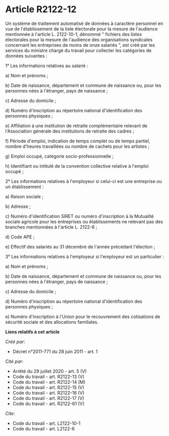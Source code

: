 # Article R2122-12

Un système de traitement automatisé de données à caractère personnel en vue de l'établissement de la liste électorale pour la
mesure de l'audience mentionnée à l'article L. 2122-10-1, dénommé " fichiers des listes électorales pour la mesure de
l'audience des organisations syndicales concernant les entreprises de moins de onze salariés ”, est créé par les services du
ministre chargé du travail pour collecter les catégories de données suivantes : 

1° Les informations relatives au salarié : 

a) Nom et prénoms ; 

b) Date de naissance, département et commune de naissance ou, pour les personnes nées à l'étranger, pays de naissance ; 

c) Adresse du domicile ; 

d) Numéro d'inscription au répertoire national d'identification des personnes physiques ; 

e) Affiliation à une institution de retraite complémentaire relevant de l'Association générale des institutions de retraite
des cadres ; 

f) Période d'emploi, indication de temps complet ou de temps partiel, nombre d'heures travaillées ou nombre de cachets pour
les artistes ; 

g) Emploi occupé, catégorie socio-professionnelle ; 

h) Identifiant ou intitulé de la convention collective relative à l'emploi occupé ; 

2° Les informations relatives à l'employeur si celui-ci est une entreprise ou un établissement : 

a) Raison sociale ; 

b) Adresse ; 

c) Numéro d'identification SIRET ou numéro d'inscription à la Mutualité sociale agricole pour les entreprises ou
établissements ne relevant pas des branches mentionnées à l'article L. 2122-6 ; 

d) Code APE ; 

e) Effectif des salariés au 31 décembre de l'année précédant l'élection ; 

3° Les informations relatives à l'employeur si l'employeur est un particulier : 

a) Nom et prénoms ; 

b) Date de naissance, département et commune de naissance ou, pour les personnes nées à l'étranger, pays de naissance ; 

c) Adresse du domicile ; 

d) Numéro d'inscription au répertoire national d'identification des personnes physiques ; 

e) Numéro d'inscription à l'Union pour le recouvrement des cotisations de sécurité sociale et des allocations familiales.

**Liens relatifs à cet article**

_Créé par_:

  - Décret n°2011-771 du 28 juin 2011 - art. 1

_Cité par_:

  - Arrêté du 29 juillet 2020 - art. 5 (V)
  - Code du travail - art. R2122-13 (V)
  - Code du travail - art. R2122-14 (M)
  - Code du travail - art. R2122-15 (V)
  - Code du travail - art. R2122-16 (V)
  - Code du travail - art. R2122-17 (V)
  - Code du travail - art. R2122-61 (V)

_Cite_:

  - Code du travail - art. L2122-10-1
  - Code du travail - art. L2122-6
